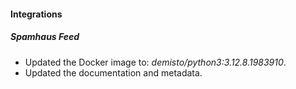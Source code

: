 
#### Integrations

##### Spamhaus Feed
- Updated the Docker image to: *demisto/python3:3.12.8.1983910*.
- Updated the documentation and metadata.

